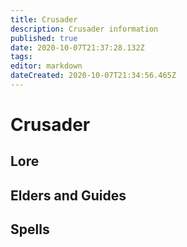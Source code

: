 ```yaml
---
title: Crusader
description: Crusader information
published: true
date: 2020-10-07T21:37:28.132Z
tags: 
editor: markdown
dateCreated: 2020-10-07T21:34:56.465Z
---
```


# Crusader
  ## Lore
  ## Elders and Guides
  ## Spells
  
 
 